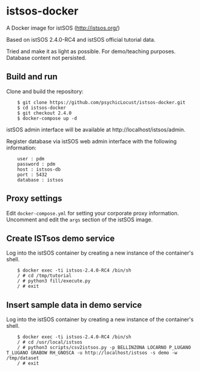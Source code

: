 # istsos-docker

A Docker image for istSOS (http://istsos.org/)

Based on istSOS 2.4.0-RC4 and istSOS official tutorial data.

Tried and make it as light as possible. For demo/teaching purposes. Database content not persisted.

## Build and run

Clone and build the repository:
```
    $ git clone https://github.com/psychicLocust/istsos-docker.git
    $ cd istsos-docker
    $ git checkout 2.4.0
    $ docker-compose up -d
```
istSOS admin interface will be available at http://localhost/istsos/admin.

Register database via istSOS web admin interface with the following information:
```
    user : pdm
    password : pdm
    host : istsos-db
    port : 5432
    database : istsos
```
## Proxy settings

Edit `docker-compose.yml` for setting your corporate proxy information. Uncomment and edit the `args` section of the istSOS image.


## Create ISTsos demo service

Log into the istSOS container by creating a new instance of the container's shell.
```
    $ docker exec -ti istsos-2.4.0-RC4 /bin/sh
    / # cd /tmp/tutorial
    / # python3 fill/execute.py
    / # exit
```
## Insert sample data in demo service

Log into the istSOS container by creating a new instance of the container's shell.
```
    $ docker exec -ti istsos-2.4.0-RC4 /bin/sh
    / # cd /usr/local/istsos
    / # python3 scripts/csv2istsos.py -p BELLINZONA LOCARNO P_LUGANO T_LUGANO GRABOW RH_GNOSCA -u http://localhost/istsos -s demo -w /tmp/dataset
    / # exit
```
